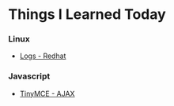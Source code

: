# Things I Learned Today

### Linux 

- [Logs - Redhat](linux/logs_redhat.md)

### Javascript

- [TinyMCE - AJAX](javascript/tinymce_ajax.md)
